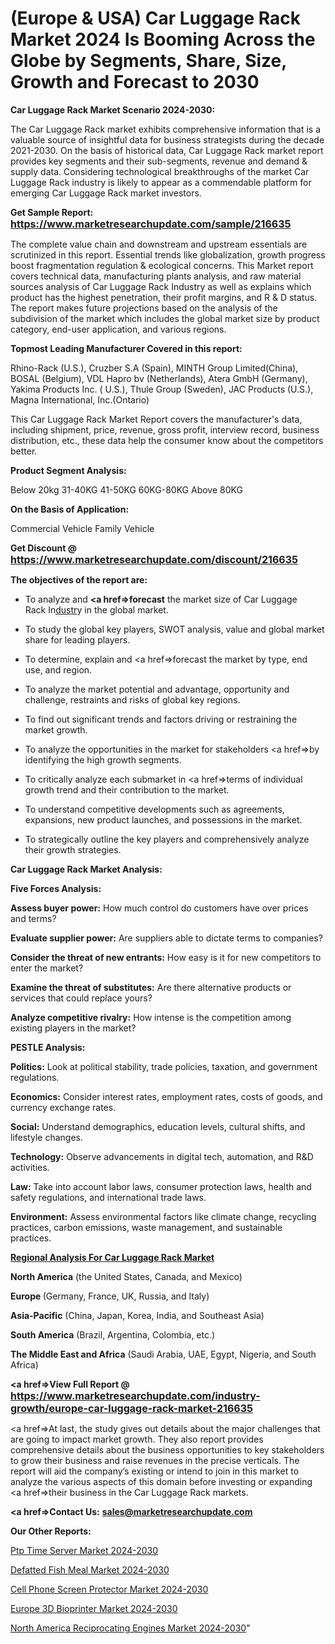 # (Europe & USA) Car Luggage Rack Market 2024 Is Booming Across the Globe by Segments, Share, Size, Growth and Forecast to 2030

<strong>Car Luggage Rack Market Scenario 2024-2030:</strong>

The Car Luggage Rack market exhibits comprehensive information that is a valuable source of insightful data for business strategists during the decade 2021-2030. On the basis of historical data, Car Luggage Rack market report provides key segments and their sub-segments, revenue and demand &amp; supply data. Considering technological breakthroughs of the market Car Luggage Rack industry is likely to appear as a commendable platform for emerging Car Luggage Rack market investors.

<strong>Get Sample Report: <a href=https://www.marketresearchupdate.com/sample/216635><font size=3 color=#0000ff>https://www.marketresearchupdate.com/sample/216635</font></a></strong>

The complete value chain and downstream and upstream essentials are scrutinized in this report. Essential trends like globalization, growth progress boost fragmentation regulation &amp; ecological concerns. This Market report covers technical data, manufacturing plants analysis, and raw material sources analysis of Car Luggage Rack Industry as well as explains which product has the highest penetration, their profit margins, and R & D status. The report makes future projections based on the analysis of the subdivision of the market which includes the global market size by product category, end-user application, and various regions.

<strong>Topmost Leading Manufacturer Covered in this report:</strong>

Rhino-Rack (U.S.), Cruzber S.A (Spain), MINTH Group Limited(China), BOSAL (Belgium), VDL Hapro bv (Netherlands), Atera GmbH (Germany), Yakima Products Inc. ( U.S.), Thule Group (Sweden), JAC Products (U.S.), Magna International, Inc.(Ontario)

This Car Luggage Rack Market Report covers the manufacturer's data, including shipment, price, revenue, gross profit, interview record, business distribution, etc., these data help the consumer know about the competitors better.

<strong>Product Segment Analysis: </strong>

Below 20kg
31-40KG
41-50KG
60KG-80KG
Above 80KG

<strong>On the Basis of Application:</strong>

Commercial Vehicle
Family Vehicle

<strong>Get Discount @ <a href=https://www.marketresearchupdate.com/discount/216635><font size=3 color=#0000ff>https://www.marketresearchupdate.com/discount/216635</font></a></strong>

<strong><b>The objectives of the report are:</b></strong>

- To analyze and <strong><a href=><strong>forecast</strong></a></strong> the market size of Car Luggage Rack In<a href=ASDF991299>dustr</a>y in the global market.

- To study the global key players, SWOT analysis, value and global market share for leading players.

- To determine, explain and <a href=>forecast</a> the market by type, end use, and region.

- To analyze the market potential and advantage, opportunity and challenge, restraints and risks of global key regions.

- To find out significant trends and factors driving or restraining the market growth.

- To analyze the opportunities in the market for stakeholders <a href=>by</a> identifying the high growth segments.

- To critically analyze each submarket in <a href=>terms</a> of individual growth trend and their contribution to the market.

- To understand competitive developments such as agreements, expansions, new product launches, and possessions in the market.

- To strategically outline the key players and comprehensively analyze their growth strategies.

<strong>Car Luggage Rack Market Analysis:</strong>

<strong>Five Forces Analysis:</strong>

<strong>Assess buyer power:</strong> How much control do customers have over prices and terms?

<strong>Evaluate supplier power:</strong> Are suppliers able to dictate terms to companies?

<strong>Consider the threat of new entrants:</strong> How easy is it for new competitors to enter the market?

<strong>Examine the threat of substitutes:</strong> Are there alternative products or services that could replace yours?

<strong>Analyze competitive rivalry:</strong> How intense is the competition among existing players in the market?

<strong>PESTLE Analysis:</strong>

<strong>Politics:</strong> Look at political stability, trade policies, taxation, and government regulations.

<strong>Economics:</strong> Consider interest rates, employment rates, costs of goods, and currency exchange rates.

<strong>Social:</strong> Understand demographics, education levels, cultural shifts, and lifestyle changes.

<strong>Technology:</strong> Observe advancements in digital tech, automation, and R&D activities.

<strong>Law:</strong> Take into account labor laws, consumer protection laws, health and safety regulations, and international trade laws.

<strong>Environment:</strong> Assess environmental factors like climate change, recycling practices, carbon emissions, waste management, and sustainable practices.

<strong><u><b>Regional Analysis For Car Luggage Rack Market</b></u></strong>

<strong><b>North America</b></strong> (the United States, Canada, and Mexico)

<strong><b>Europe </b></strong>(Germany, France, UK, Russia, and Italy)

<strong><b>Asia-Pacific</b></strong> (China, Japan, Korea, India, and Southeast Asia)

<strong><b>South America</b></strong> (Brazil, Argentina, Colombia, etc.)

<strong><b>The Middle East and Africa</b></strong> (Saudi Arabia, UAE, Egypt, Nigeria, and South Africa)

<strong><a href=>View Full Report</a> @ <a href=https://www.marketresearchupdate.com/industry-growth/europe-car-luggage-rack-market-216635><font size=3 color=#0000ff>https://www.marketresearchupdate.com/industry-growth/europe-car-luggage-rack-market-216635</font></a></strong>

<a href=>At last,</a> the study gives out details about the major challenges that are going to impact market growth. They also report provides comprehensive details about the business opportunities to key stakeholders to grow their business and raise revenues in the precise verticals. The report will aid the company’s existing or intend to join in this market to analyze the various aspects of this domain before investing or expanding <a href=>their</a> business in the Car Luggage Rack markets.

<strong><a href=>Contact Us:</a></strong>
<strong>sales@marketresearchupdate.com</strong>

<strong>Our Other Reports:</strong>

<a href=https://www.linkedin.com/pulse/ptp-time-server-market-size-growth-set-surge>Ptp Time Server Market 2024-2030</a>

<a href=https://www.linkedin.com/pulse/defatted-fish-meal-market-report-2023-top-company>Defatted Fish Meal Market 2024-2030</a>

<a href=https://www.linkedin.com/pulse/cell-phone-screen-protector-market-size-industry>Cell Phone Screen Protector Market 2024-2030</a>

<a href=https://www.linkedin.com/pulse/europe-3d-bioprinter-market-continues-rapid-growth-9bfhf/>Europe 3D Bioprinter Market 2024-2030</a>

<a href=https://www.linkedin.com/pulse/north-america-reciprocating-engines-market-growing-dxfvc/>North America Reciprocating Engines Market 2024-2030</a>"
